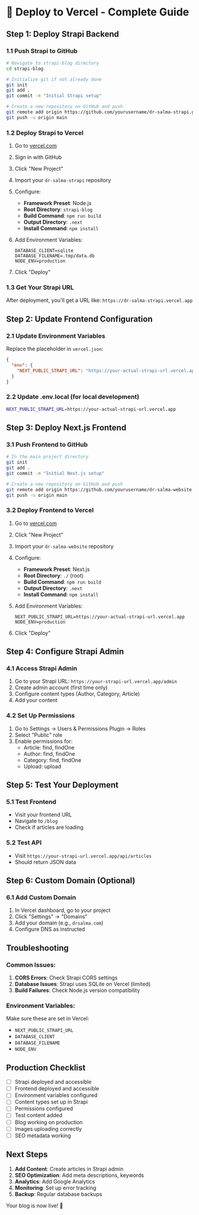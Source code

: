 # 🚀 Deploy to Vercel - Complete Guide

## **Step 1: Deploy Strapi Backend**

### 1.1 Push Strapi to GitHub
```bash
# Navigate to strapi-blog directory
cd strapi-blog

# Initialize git if not already done
git init
git add .
git commit -m "Initial Strapi setup"

# Create a new repository on GitHub and push
git remote add origin https://github.com/yourusername/dr-salma-strapi.git
git push -u origin main
```

### 1.2 Deploy Strapi to Vercel
1. Go to [vercel.com](https://vercel.com)
2. Sign in with GitHub
3. Click "New Project"
4. Import your `dr-salma-strapi` repository
5. Configure:
   - **Framework Preset**: Node.js
   - **Root Directory**: `strapi-blog`
   - **Build Command**: `npm run build`
   - **Output Directory**: `.next`
   - **Install Command**: `npm install`

6. Add Environment Variables:
   ```
   DATABASE_CLIENT=sqlite
   DATABASE_FILENAME=.tmp/data.db
   NODE_ENV=production
   ```

7. Click "Deploy"

### 1.3 Get Your Strapi URL
After deployment, you'll get a URL like:
`https://dr-salma-strapi.vercel.app`

## **Step 2: Update Frontend Configuration**

### 2.1 Update Environment Variables
Replace the placeholder in `vercel.json`:
```json
{
  "env": {
    "NEXT_PUBLIC_STRAPI_URL": "https://your-actual-strapi-url.vercel.app"
  }
}
```

### 2.2 Update .env.local (for local development)
```bash
NEXT_PUBLIC_STRAPI_URL=https://your-actual-strapi-url.vercel.app
```

## **Step 3: Deploy Next.js Frontend**

### 3.1 Push Frontend to GitHub
```bash
# In the main project directory
git init
git add .
git commit -m "Initial Next.js setup"

# Create a new repository on GitHub and push
git remote add origin https://github.com/yourusername/dr-salma-website.git
git push -u origin main
```

### 3.2 Deploy Frontend to Vercel
1. Go to [vercel.com](https://vercel.com)
2. Click "New Project"
3. Import your `dr-salma-website` repository
4. Configure:
   - **Framework Preset**: Next.js
   - **Root Directory**: `./` (root)
   - **Build Command**: `npm run build`
   - **Output Directory**: `.next`
   - **Install Command**: `npm install`

5. Add Environment Variables:
   ```
   NEXT_PUBLIC_STRAPI_URL=https://your-actual-strapi-url.vercel.app
   NODE_ENV=production
   ```

6. Click "Deploy"

## **Step 4: Configure Strapi Admin**

### 4.1 Access Strapi Admin
1. Go to your Strapi URL: `https://your-strapi-url.vercel.app/admin`
2. Create admin account (first time only)
3. Configure content types (Author, Category, Article)
4. Add your content

### 4.2 Set Up Permissions
1. Go to Settings → Users & Permissions Plugin → Roles
2. Select "Public" role
3. Enable permissions for:
   - Article: find, findOne
   - Author: find, findOne
   - Category: find, findOne
   - Upload: upload

## **Step 5: Test Your Deployment**

### 5.1 Test Frontend
- Visit your frontend URL
- Navigate to `/blog`
- Check if articles are loading

### 5.2 Test API
- Visit `https://your-strapi-url.vercel.app/api/articles`
- Should return JSON data

## **Step 6: Custom Domain (Optional)**

### 6.1 Add Custom Domain
1. In Vercel dashboard, go to your project
2. Click "Settings" → "Domains"
3. Add your domain (e.g., `drsalma.com`)
4. Configure DNS as instructed

## **Troubleshooting**

### Common Issues:
1. **CORS Errors**: Check Strapi CORS settings
2. **Database Issues**: Strapi uses SQLite on Vercel (limited)
3. **Build Failures**: Check Node.js version compatibility

### Environment Variables:
Make sure these are set in Vercel:
- `NEXT_PUBLIC_STRAPI_URL`
- `DATABASE_CLIENT`
- `DATABASE_FILENAME`
- `NODE_ENV`

## **Production Checklist**

- [ ] Strapi deployed and accessible
- [ ] Frontend deployed and accessible
- [ ] Environment variables configured
- [ ] Content types set up in Strapi
- [ ] Permissions configured
- [ ] Test content added
- [ ] Blog working on production
- [ ] Images uploading correctly
- [ ] SEO metadata working

## **Next Steps**

1. **Add Content**: Create articles in Strapi admin
2. **SEO Optimization**: Add meta descriptions, keywords
3. **Analytics**: Add Google Analytics
4. **Monitoring**: Set up error tracking
5. **Backup**: Regular database backups

Your blog is now live! 🎉 
